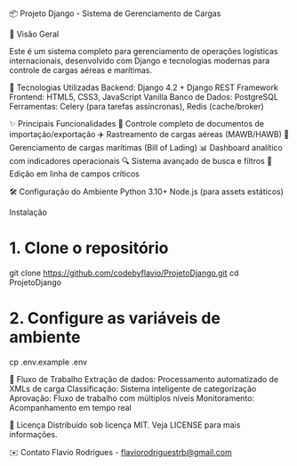 📦 Projeto Django - Sistema de Gerenciamento de Cargas

🌟 Visão Geral

Este é um sistema completo para gerenciamento de operações logísticas internacionais, desenvolvido com Django e tecnologias modernas para controle de cargas aéreas e marítimas.

🚀 Tecnologias Utilizadas
Backend: Django 4.2 + Django REST Framework
Frontend: HTML5, CSS3, JavaScript Vanilla
Banco de Dados: PostgreSQL
Ferramentas: Celery (para tarefas assíncronas), Redis (cache/broker)

✨ Principais Funcionalidades
🛃 Controle completo de documentos de importação/exportação
✈️ Rastreamento de cargas aéreas (MAWB/HAWB)
🚢 Gerenciamento de cargas marítimas (Bill of Lading)
📊 Dashboard analítico com indicadores operacionais
🔍 Sistema avançado de busca e filtros
📝 Edição em linha de campos críticos

🛠️ Configuração do Ambiente
Python 3.10+
Node.js (para assets estáticos)

Instalação
# 1. Clone o repositório
git clone https://github.com/codebyflavio/ProjetoDjango.git
cd ProjetoDjango
# 2. Configure as variáveis de ambiente
cp .env.example .env

🔄 Fluxo de Trabalho
Extração de dados: Processamento automatizado de XMLs de carga
Classificação: Sistema inteligente de categorização
Aprovação: Fluxo de trabalho com múltiplos níveis
Monitoramento: Acompanhamento em tempo real

📄 Licença
Distribuído sob licença MIT. Veja LICENSE para mais informações.

✉️ Contato
Flavio Rodrigues - flaviorodriguestrb@gmail.com
